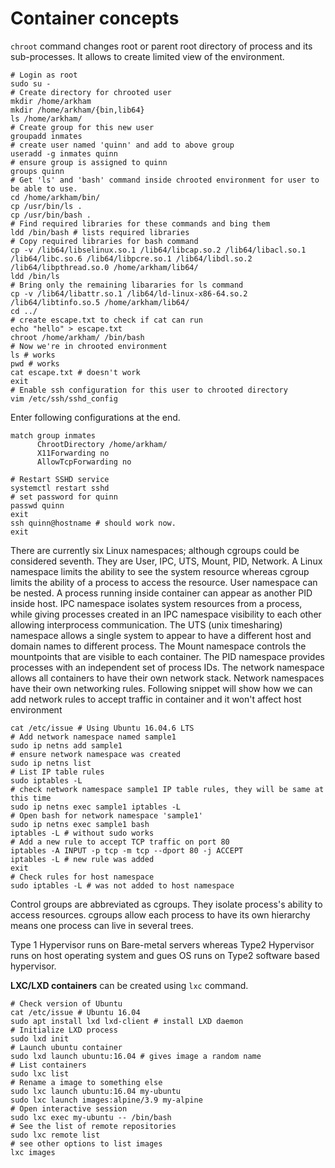 # Container concepts

`chroot` command changes root or parent root directory of process and its sub-processes. It allows to create limited view of the environment.

```shell
# Login as root
sudo su -
# Create directory for chrooted user
mkdir /home/arkham
mkdir /home/arkham/{bin,lib64}
ls /home/arkham/
# Create group for this new user
groupadd inmates
# create user named 'quinn' and add to above group
useradd -g inmates quinn
# ensure group is assigned to quinn
groups quinn
# Get 'ls' and 'bash' command inside chrooted environment for user to be able to use.
cd /home/arkham/bin/
cp /usr/bin/ls .
cp /usr/bin/bash .
# Find required libraries for these commands and bing them
ldd /bin/bash # lists required libraries
# Copy required libraries for bash command
cp -v /lib64/libselinux.so.1 /lib64/libcap.so.2 /lib64/libacl.so.1 /lib64/libc.so.6 /lib64/libpcre.so.1 /lib64/libdl.so.2 /lib64/libpthread.so.0 /home/arkham/lib64/
ldd /bin/ls
# Bring only the remaining libararies for ls command
cp -v /lib64/libattr.so.1 /lib64/ld-linux-x86-64.so.2 /lib64/libtinfo.so.5 /home/arkham/lib64/
cd ../
# create escape.txt to check if cat can run
echo "hello" > escape.txt
chroot /home/arkham/ /bin/bash
# Now we're in chrooted environment
ls # works
pwd # works
cat escape.txt # doesn't work
exit
# Enable ssh configuration for this user to chrooted directory
vim /etc/ssh/sshd_config
```

Enter following configurations at the end.

```
match group inmates
      ChrootDirectory /home/arkham/
      X11Forwarding no
      AllowTcpForwarding no
```

```shell
# Restart SSHD service
systemctl restart sshd
# set password for quinn
passwd quinn
exit
ssh quinn@hostname # should work now.
exit
```

There are currently six Linux namespaces; although cgroups could be considered seventh. They are User, IPC, UTS, Mount, PID, Network. A Linux namespace limits the ability to see the system resource whereas cgroup limits the ability of a process to access the resource. User namespace can be nested. A process running inside container can appear as another PID inside host. IPC namespace isolates system resources from a process, while giving processes created in an IPC namespace visibility to each other allowing interprocess communication. The UTS (unix timesharing) namespace allows a single system to appear to have a different host and domain names to different process. The Mount namespace controls the mountpoints that are visible to each container. The PID namespace provides processes with an independent set of process IDs. The network namespace allows all containers to have their own network stack. Network namespaces have their own networking rules. Following snippet will show how we can add network rules to accept traffic in container and it won't affect host environment

```shell
cat /etc/issue # Using Ubuntu 16.04.6 LTS
# Add network namespace named sample1
sudo ip netns add sample1
# ensure network namespace was created
sudo ip netns list
# List IP table rules
sudo iptables -L
# check network namespace sample1 IP table rules, they will be same at this time
sudo ip netns exec sample1 iptables -L
# Open bash for network namespace 'sample1'
sudo ip netns exec sample1 bash
iptables -L # without sudo works
# Add a new rule to accept TCP traffic on port 80
iptables -A INPUT -p tcp -m tcp --dport 80 -j ACCEPT
iptables -L # new rule was added
exit
# Check rules for host namespace
sudo iptables -L # was not added to host namespace
```

Control groups are abbreviated as cgroups. They isolate process's ability to access resources. cgroups allow each process to have its own hierarchy means one process can live in several trees.

Type 1 Hypervisor runs on Bare-metal servers whereas Type2 Hypervisor runs on host operating system and gues OS runs on Type2 software based hypervisor.

**LXC/LXD containers** can be created using `lxc` command.

```shell
# Check version of Ubuntu
cat /etc/issue # Ubuntu 16.04
sudo apt install lxd lxd-client # install LXD daemon
# Initialize LXD process
sudo lxd init
# Launch ubuntu container
sudo lxd launch ubuntu:16.04 # gives image a random name
# List containers
sudo lxc list
# Rename a image to something else
sudo lxc launch ubuntu:16.04 my-ubuntu
sudo lxc launch images:alpine/3.9 my-alpine
# Open interactive session
sudo lxc exec my-ubuntu -- /bin/bash
# See the list of remote repositories
sudo lxc remote list
# see other options to list images
lxc images
```

